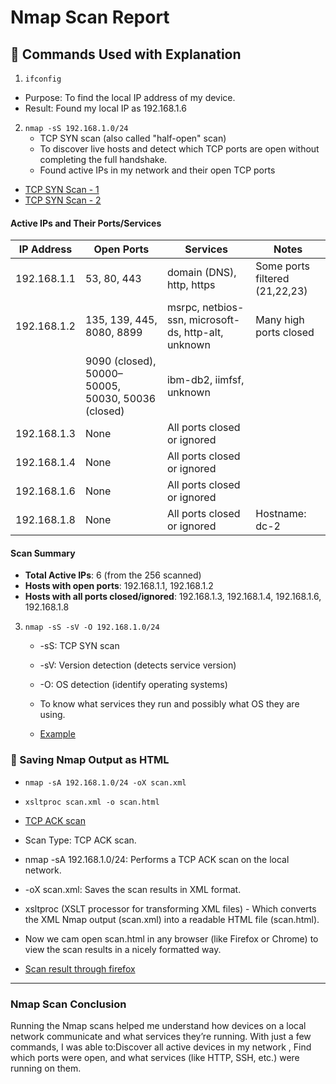 # Nmap Scan Report

## 🔧 Commands Used  with Explanation

1. `ifconfig`  
  - Purpose: To find the local IP address of my device.
  - Result: Found my local IP as 192.168.1.6

2. `nmap -sS 192.168.1.0/24`  
   - TCP SYN scan (also called "half-open" scan)
   - To discover live hosts and detect which TCP ports are open without completing the full handshake.
   - Found active IPs in my network and their open TCP ports
 
  - [TCP SYN Scan - 1](https://github.com/deepthiii33/Elavate_Labs_task-1/blob/main/screenshots/TCP%20SYN%20scan(1).png)
  - [TCP SYN Scan - 2](https://github.com/deepthiii33/Elavate_Labs_task-1/blob/main/screenshots/TCP%20SYN%20scan%20(2).png)
 
 
####  **Active IPs and Their Ports/Services**


| IP Address     | Open Ports                | Services                                      | Notes                        |
|----------------|---------------------------|-----------------------------------------------|------------------------------|
| 192.168.1.1    | 53, 80, 443                | domain (DNS), http, https                     | Some ports filtered (21,22,23) |
| 192.168.1.2    | 135, 139, 445, 8080, 8899  | msrpc, netbios-ssn, microsoft-ds, http-alt, unknown | Many high ports closed       |
|                | 9090 (closed), 50000–50005, 50030, 50036 (closed) | ibm-db2, iimfsf, unknown     |                              |
| 192.168.1.3    | None                      | All ports closed or ignored                  |                              |
| 192.168.1.4    | None                      | All ports closed or ignored                  |                              |
| 192.168.1.6    | None                      | All ports closed or ignored                  |                              |
| 192.168.1.8    | None                      | All ports closed or ignored                  | Hostname: dc-2               |



####  **Scan Summary**

* **Total Active IPs**: 6 (from the 256 scanned)
* **Hosts with open ports**: 192.168.1.1, 192.168.1.2
* **Hosts with all ports closed/ignored**: 192.168.1.3, 192.168.1.4, 192.168.1.6, 192.168.1.8


 

3. `nmap -sS -sV -O 192.168.1.0/24`
   - -sS: TCP SYN scan
   - -sV: Version detection (detects service version)
   - -O: OS detection (identify operating systems)
 
   - To know what services they run and possibly what OS they are using.
 
   - [Example](https://github.com/deepthiii33/Elavate_Labs_task-1/blob/main/screenshots/nmap_service_os_scan.png)

### 💾 Saving Nmap Output as HTML

 - ` nmap -sA 192.168.1.0/24 -oX scan.xml `
 - `xsltproc scan.xml -o scan.html `

  - [TCP ACK scan](https://github.com/deepthiii33/Elavate_Labs_task-1/blob/main/screenshots/nmap_ack_scan.png)

  - Scan Type: TCP ACK scan.
  - nmap -sA 192.168.1.0/24: Performs a TCP ACK scan on the local network.
  - -oX scan.xml: Saves the scan results in XML format.
  - xsltproc (XSLT processor for transforming XML files) - Which converts the XML Nmap output (scan.xml) into a readable HTML file (scan.html).

  - Now we cam open scan.html in any browser (like Firefox or Chrome) to view the scan results in a nicely formatted way.

  - [Scan result through firefox](https://github.com/deepthiii33/Elavate_Labs_task-1/blob/main/screenshots/scan_result_in_firefox.png)

  
--- 
### Nmap Scan Conclusion 
Running the Nmap scans helped me understand how devices on a local network communicate and what services they’re running. With just a few commands, I was able to:Discover all active devices in my network , Find which ports were open, and what services (like HTTP, SSH, etc.) were running on them.




